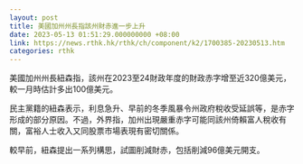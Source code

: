 ```yaml
---
layout: post
title: 美國加州州長指該州財赤進一步上升
date: 2023-05-13 01:51:29.000000000 +08:00
link: https://news.rthk.hk/rthk/ch/component/k2/1700385-20230513.htm
categories: rthk
---
```


美國加州州長紐森指，該州在2023至24財政年度的財政赤字增至近320億美元，較一月時估計多出100億美元。

民主黨籍的紐森表示，利息急升、早前的冬季風暴令州政府稅收受延誤等，是赤字形成的部分原因。不過，外界指，加州出現嚴重赤字可能同該州倚賴富人稅收有關，富裕人士收入又同股票市場表現有密切關係。

較早前，紐森提出一系列構思，試圖削減財赤，包括削減96億美元開支。
